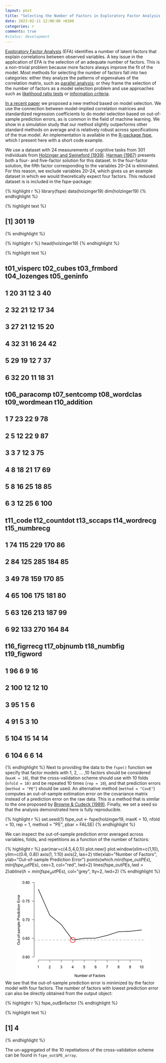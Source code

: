 ```yaml
---
layout: post
title: "Selecting the Number of Factors in Exploratory Factor Analysis via out-of-sample Prediction Errors"
date: 2023-02-11 12:00:00 +0100
categories: r
comments: true
#status: development
---
```


[Exploratory Factor Analysis](https://en.wikipedia.org/wiki/Exploratory_factor_analysis) (EFA) identifies a number of latent factors that explain correlations between observed variables. A key issue in the application of EFA is the selection of an adequate number of factors. This is a non-trivial problem because more factors always improve the fit of the model. Most methods for selecting the number of factors fall into two categories: either they analyze the patterns of eigenvalues of the correlation matrix, such as [parallel analysis](https://en.wikipedia.org/wiki/Parallel_analysis); or they frame the selection of the number of factors as a model selection problem and use approaches such as [likelihood ratio tests](https://en.wikipedia.org/wiki/Likelihood-ratio_test) or [information criteria](https://en.wikipedia.org/wiki/Model_selection#Criteria).

[In a recent paper](https://psycnet.apa.org/fulltext/2023-13984-001.html) we proposed a new method based on model selection. We use the connection between model-implied correlation matrices and standardized regression coefficients to do model selection based on out-of-sample prediction errors, as is common in the field of machine learning. We show in a simulation study that our method slightly outperforms other standard methods on average and is relatively robust across specifications of the true model. An implementation is available in the [R-package fspe](https://cran.r-project.org/web/packages/fspe/index.html), which I present here with a short code example.

We use a dataset with 24 measurements of cognitive tasks from 301 individuals from [Holzinger and Swineford (1939)](https://psycnet.apa.org/record/1939-04445-001). [Harman (1967)](https://books.google.com/books?hl=en&lr=&id=e-vMN68C3M4C&oi=fnd&pg=PR15&dq=Harman,+H.+H.+(1967).+Modern+factor+analysis.+University+of+Chicago+Press.&ots=t6OpGtgX1C&sig=AxyxKKP9Aj7y9vhIJotRfBkQamM) presents both a four- and five-factor solution for this dataset. In the four-factor solution, the fifth factor corresponding to the variables 20–24 is eliminated. For this reason, we exclude variables 20–24, which gives us an example dataset in which we would theoretically expect four factors. This reduced dataset is is included in the fspe-package:


{% highlight r %}
library(fspe)
data(holzinger19)
dim(holzinger19)
{% endhighlight %}



{% highlight text %}
## [1] 301  19
{% endhighlight %}



{% highlight r %}
head(holzinger19)
{% endhighlight %}



{% highlight text %}
##   t01_visperc t02_cubes t03_frmbord t04_lozenges t05_geninfo
## 1          20        31          12            3          40
## 2          32        21          12           17          34
## 3          27        21          12           15          20
## 4          32        31          16           24          42
## 5          29        19          12            7          37
## 6          32        20          11           18          31
##   t06_paracomp t07_sentcomp t08_wordclas t09_wordmean t10_addition
## 1            7           23           22            9           78
## 2            5           12           22            9           87
## 3            3            7           12            3           75
## 4            8           18           21           17           69
## 5            8           16           25           18           85
## 6            3           12           25            6          100
##   t11_code t12_countdot t13_sccaps t14_wordrecg t15_numbrecg
## 1       74          115        229          170           86
## 2       84          125        285          184           85
## 3       49           78        159          170           85
## 4       65          106        175          181           80
## 5       63          126        213          187           99
## 6       92          133        270          164           84
##   t16_figrrecg t17_objnumb t18_numbfig t19_figword
## 1           96           6           9          16
## 2          100          12          12          10
## 3           95           1           5           6
## 4           91           5           3          10
## 5          104          15          14          14
## 6          104           6           6          14
{% endhighlight %}
Next to providing the data to the `fspe()` function we specify that factor models with 1, 2, ... ,10 factors should be considered (`maxK = 10`), that the cross-validation scheme should use with 10 folds (`nfold = 10)` and be repeated 10 times (`rep = 10`), and that prediction errors (`method = "PE"`) should be used. An alternative method (`method = "CovE"`) computes an out-of-sample estimation error on the covariance matrix instead of a prediction error on the raw data. This is a method that is similar to the one proposed by [Browne & Cudeck (1989)](https://www.tandfonline.com/doi/abs/10.1207/s15327906mbr2404_4). Finally, we set a seed so that the analysis demonstrated here is fully reproducible. 



{% highlight r %}
set.seed(1)
fspe_out <- fspe(holzinger19,
                 maxK = 10,
                 nfold = 10,
                 rep = 1,
                 method = "PE", 
                 pbar = FALSE)
{% endhighlight %}

We can inspect the out-of-sample prediction error averaged across variables, folds, and repetitions as a function of the number of factors:


{% highlight r %}
par(mar=c(4.5,4,0,1))
plot.new()
plot.window(xlim=c(1,10), ylim=c(0.6, 0.8))
axis(1, 1:10)
axis(2, las=2)
title(xlab="Number of Factors", ylab="Out-of-sample Prediction Error")
points(which.min(fspe_out$PEs), min(fspe_out$PEs), cex=3, col="red", lwd=2)
lines(fspe_out$PEs, lwd=2)
abline(h=min(fspe_out$PEs), col="grey", lty=2, lwd=2)
{% endhighlight %}

<img src="/assets/img/2022-02-27-EFA_Factors_OoSPE.Rmd/unnamed-chunk-3-1.png" title="plot of chunk unnamed-chunk-3" alt="plot of chunk unnamed-chunk-3" style="display: block; margin: auto;" />
We see that the out-of-sample prediction error is minimized by the factor model with four factors. The number of factors with lowest prediction error can also be directly obtained from the output object:


{% highlight r %}
fspe_out$nfactor
{% endhighlight %}



{% highlight text %}
## [1] 4
{% endhighlight %}

The un-aggregated of the 10 repetiations of the cross-validation scheme can be found in `fspe_out$PE_array`.







